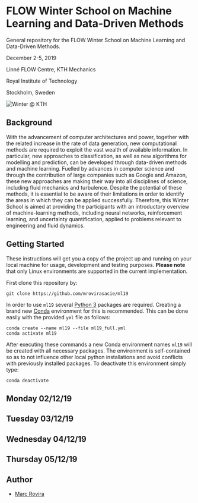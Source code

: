 # FLOW Winter School on Machine Learning and Data-Driven Methods

General repository for the FLOW Winter School on Machine Learning and Data-Driven Methods.

December 2-5, 2019

Linné FLOW Centre, KTH Mechanics

Royal Institute of Technology

Stockholm, Sweden

![Winter @ KTH](https://farm9.static.flickr.com/8011/7149987055_b9300791f6_b.jpg)

## Background

With the advancement of computer architectures and power, together with the related increase in the rate of data generation, new computational methods are required to exploit the vast wealth of available information. In particular, new approaches to classification, as well as new algorithms for modelling and prediction, can be developed through data-driven methods and machine learning. Fuelled by advances in computer science and through the contribution of large companies such as Google and Amazon, these new approaches are making their way into all disciplines of science, including fluid mechanics and turbulence. Despite the potential of these methods, it is essential to be aware of their limitations in order to identify the areas in which they can be applied successfully. Therefore, this Winter School is aimed at providing the participants with an introductory overview of machine-learning methods, including neural networks, reinforcement learning, and uncertainty quantification, applied to problems relevant to engineering and fluid dynamics.

## Getting Started

These instructions will get you a copy of the project up and running on your local machine for usage, development and testing purposes. **Please note** that only Linux environments are supported in the current implementation.

First clone this repository by:

```
git clone https://github.com/mrovirasacie/ml19
```

In order to use `ml19` several [Python 3](https://www.python.org/) packages are required. Creating a brand new [Conda](https://docs.conda.io/en/latest/) environment for this is recommended. This can be done easily with the provided `yml` file as follows:

```
conda create --name ml19 --file ml19_full.yml
conda activate ml19
```

After executing these commands a new Conda environment names `ml19` will be created with all necessary packages. The environment is self-contained so as to not influence other local python installations and avoid conflicts with previously installed packages. To deactivate this environment simply type:

```
conda deactivate
```

## Monday 02/12/19

## Tuesday 03/12/19

## Wednesday 04/12/19

## Thursday 05/12/19

## Author

* [Marc Rovira](https://github.com/mrovirasacie)
